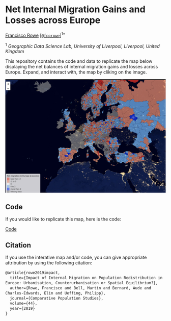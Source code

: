 # Net Internal Migration Gains and Losses across Europe

[Francisco Rowe](http://www.franciscorowe.com) [[`@fcorowe`](http://twitter.com/fcorowe)]<sup>1*</sup>

<sup>1</sup> *Geographic Data Science Lab, University of Liverpool, Liverpool, United Kingdom*

This repository contains the code and data to replicate the map below displaying the net balances of internal migration gains and losses across Europe. Expand, and interact with, the map by cliking on the image.

[![Internal migration gains and losses across Europe](./fig/fig1.png)](map.html)

## Code

If you would like to replicate this map, here is the code:

[Code](./code/eu_netmigration_map.Rmd)


## Citation

If you use the interative map and/or code, you can give appropriate attribution by using the following citation:

```
@article{rowe2019impact,
  title={Impact of Internal Migration on Population Redistribution in Europe: Urbanisation, Counterurbanisation or Spatial Equilibrium?},
  author={Rowe, Francisco and Bell, Martin and Bernard, Aude and Charles-Edwards, Elin and Ueffing, Philipp},
  journal={Comparative Population Studies},
  volume={44},
  year={2019}
}
```

